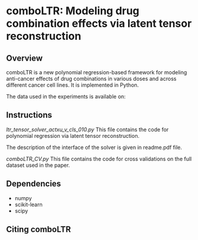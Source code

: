 # comboLTR: Modeling drug combination effects via latent tensor reconstruction

## Overview

comboLTR is a new polynomial regression-based framework for modeling anti-cancer effects of drug combinations in various doses and across different cancer cell lines. It is implemented in Python. 

The data used in the experiments is available on: 

## Instructions

*ltr_tensor_solver_actxu_v_cls_010.py* This file contains the code for polynomial regression via latent tensor reconstruction.

The description of the interface of the solver is given in readme.pdf file.


*comboLTR_CV.py* This file contains the code for cross validations on the full dataset used in the paper.

## Dependencies

- numpy
- scikit-learn
- scipy

## Citing comboLTR

